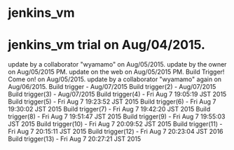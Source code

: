 # jenkins_vm
# jenkins_vm trial on Aug/04/2015.
update by a collaborator "wyamamo" on Aug/05/2015.
update by the owner on Aug/05/2015 PM.
update on the web on Aug/05/2015 PM.
Build Trigger! Come on! on Aug/05/2015.
update by a collaborator "wyamamo" again on Aug/06/2015.
Build trigger - Aug/07/2015
Build trigger(2) - Aug/07/2015
Build trigger(3) - Aug/07/2015
Build trigger(4) - Fri Aug  7 19:05:19 JST 2015
Build trigger(5) - Fri Aug  7 19:23:52 JST 2015
Build trigger(6) - Fri Aug  7 19:30:02 JST 2015
Build trigger(7) - Fri Aug  7 19:42:20 JST 2015
Build trigger(8) - Fri Aug  7 19:51:47 JST 2015
Build trigger(9) - Fri Aug  7 19:55:03 JST 2015
Build trigger(10) - Fri Aug  7 20:09:52 JST 2015
Build trigger(11) - Fri Aug  7 20:15:11 JST 2015
Build trigger(12) - Fri Aug  7 20:23:04 JST 2016
Build trigger(13) - Fri Aug  7 20:27:21 JST 2015
